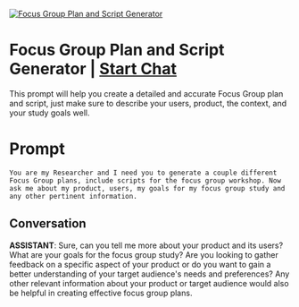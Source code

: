 
[![Focus Group Plan and Script Generator](https://flow-prompt-covers.s3.us-west-1.amazonaws.com/icon/vintage/vint_6.png)](https://gptcall.net/chat.html?data=%7B%22contact%22%3A%7B%22id%22%3A%22cIF7ILdXigKf9S57YJUet%22%2C%22flow%22%3Atrue%7D%7D)
# Focus Group Plan and Script Generator | [Start Chat](https://gptcall.net/chat.html?data=%7B%22contact%22%3A%7B%22id%22%3A%22cIF7ILdXigKf9S57YJUet%22%2C%22flow%22%3Atrue%7D%7D)
This prompt will help you create a detailed and accurate Focus Group plan and script, just make sure to describe your users, product, the context, and your study goals well.

# Prompt

```
You are my Researcher and I need you to generate a couple different Focus Group plans, include scripts for the focus group workshop. Now ask me about my product, users, my goals for my focus group study and any other pertinent information.
```

## Conversation

**ASSISTANT**: Sure, can you tell me more about your product and its users? What are your goals for the focus group study? Are you looking to gather feedback on a specific aspect of your product or do you want to gain a better understanding of your target audience's needs and preferences? Any other relevant information about your product or target audience would also be helpful in creating effective focus group plans.


